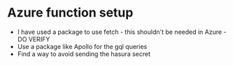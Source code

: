# Azure function setup

* I have used a package to use fetch - this shouldn't be needed in Azure - DO VERIFY   
* Use a package like Apollo for the gql queries   
* Find a way to avoid sending the hasura secret   